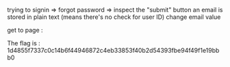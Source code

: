 trying to signin => forgot password
=> inspect the "submit" button
an email is stored in plain text (means there's no check for user ID)
change email value


get to page :

The flag is : 1d4855f7337c0c14b6f44946872c4eb33853f40b2d54393fbe94f49f1e19bbb0
